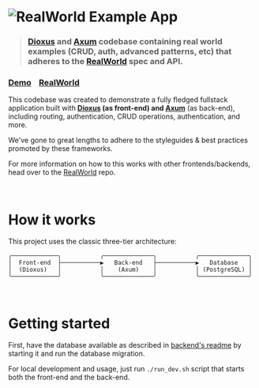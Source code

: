 # ![RealWorld Example App](logo.png)

> ### [Dioxus](https://dioxuslabs.com/) and [Axum](https://github.com/tokio-rs/axum) codebase containing real world examples (CRUD, auth, advanced patterns, etc) that adheres to the [RealWorld](https://github.com/gothinkster/realworld) spec and API.

### [Demo](https://demo.realworld.io/)&nbsp;&nbsp;&nbsp;&nbsp;[RealWorld](https://github.com/gothinkster/realworld)

This codebase was created to demonstrate a fully fledged fullstack application built with **[Dioxus](https://dioxuslabs.com/) (as front-end) and [Axum](https://github.com/tokio-rs/axum)** (as back-end), including routing, authentication, CRUD operations, authentication, and more.

We've gone to great lengths to adhere to the styleguides & best practices promoted by these frameworks.

For more information on how to this works with other frontends/backends, head over to the [RealWorld](https://github.com/gothinkster/realworld) repo.

<br/>

# How it works

This project uses the classic three-tier architecture:

```
╭─────────────╮           ╭──────────────╮           ╭──────────────╮
│  Front-end  ├───────────▶   Back-end   ├───────────▶   Database   │
│  (Dioxus)   │           │    (Axum)    │           │ (PostgreSQL) │
╰─────────────╯           ╰──────────────╯           ╰──────────────╯
```

<br/>

# Getting started

First, have the database available as described in [backend's readme](./backend/readme.md) by starting it and run the database migration.

For local development and usage, just run `./run_dev.sh` script that starts both the front-end and the back-end.
